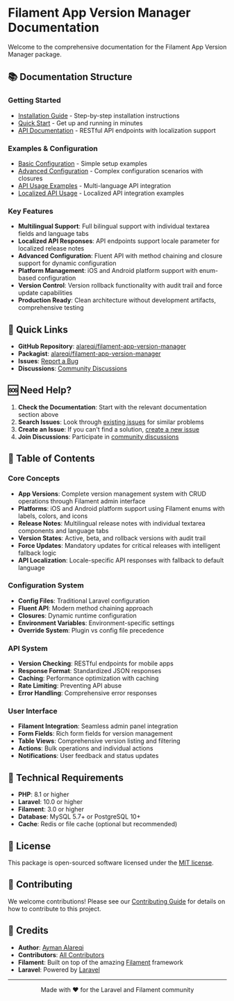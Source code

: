# Filament App Version Manager Documentation

Welcome to the comprehensive documentation for the Filament App Version Manager package.

## 📚 Documentation Structure

### Getting Started
- [Installation Guide](installation.md) - Step-by-step installation instructions
- [Quick Start](quick-start.md) - Get up and running in minutes
- [API Documentation](api.md) - RESTful API endpoints with localization support

### Examples & Configuration
- [Basic Configuration](../examples/basic-configuration.php) - Simple setup examples
- [Advanced Configuration](../examples/advanced-configuration.php) - Complex configuration scenarios with closures
- [API Usage Examples](../examples/api-usage-examples.php) - Multi-language API integration
- [Localized API Usage](../examples/localized-api-usage.php) - Localized API integration examples

### Key Features
- **Multilingual Support**: Full bilingual support with individual textarea fields and language tabs
- **Localized API Responses**: API endpoints support locale parameter for localized release notes
- **Advanced Configuration**: Fluent API with method chaining and closure support for dynamic configuration
- **Platform Management**: iOS and Android platform support with enum-based configuration
- **Version Control**: Version rollback functionality with audit trail and force update capabilities
- **Production Ready**: Clean architecture without development artifacts, comprehensive testing

## 🚀 Quick Links

- **GitHub Repository**: [alareqi/filament-app-version-manager](https://github.com/aymanalareqi/filament-app-version-manager)
- **Packagist**: [alareqi/filament-app-version-manager](https://packagist.org/packages/alareqi/filament-app-version-manager)
- **Issues**: [Report a Bug](https://github.com/aymanalareqi/filament-app-version-manager/issues)
- **Discussions**: [Community Discussions](https://github.com/aymanalareqi/filament-app-version-manager/discussions)

## 🆘 Need Help?

1. **Check the Documentation**: Start with the relevant documentation section above
2. **Search Issues**: Look through [existing issues](https://github.com/aymanalareqi/filament-app-version-manager/issues) for similar problems
3. **Create an Issue**: If you can't find a solution, [create a new issue](https://github.com/aymanalareqi/filament-app-version-manager/issues/new)
4. **Join Discussions**: Participate in [community discussions](https://github.com/aymanalareqi/filament-app-version-manager/discussions)

## 📖 Table of Contents

### Core Concepts
- **App Versions**: Complete version management system with CRUD operations through Filament admin interface
- **Platforms**: iOS and Android platform support using Filament enums with labels, colors, and icons
- **Release Notes**: Multilingual release notes with individual textarea components and language tabs
- **Version States**: Active, beta, and rollback versions with audit trail
- **Force Updates**: Mandatory updates for critical releases with intelligent fallback logic
- **API Localization**: Locale-specific API responses with fallback to default language

### Configuration System
- **Config Files**: Traditional Laravel configuration
- **Fluent API**: Modern method chaining approach
- **Closures**: Dynamic runtime configuration
- **Environment Variables**: Environment-specific settings
- **Override System**: Plugin vs config file precedence

### API System
- **Version Checking**: RESTful endpoints for mobile apps
- **Response Format**: Standardized JSON responses
- **Caching**: Performance optimization with caching
- **Rate Limiting**: Preventing API abuse
- **Error Handling**: Comprehensive error responses

### User Interface
- **Filament Integration**: Seamless admin panel integration
- **Form Fields**: Rich form fields for version management
- **Table Views**: Comprehensive version listing and filtering
- **Actions**: Bulk operations and individual actions
- **Notifications**: User feedback and status updates

## 🔧 Technical Requirements

- **PHP**: 8.1 or higher
- **Laravel**: 10.0 or higher
- **Filament**: 3.0 or higher
- **Database**: MySQL 5.7+ or PostgreSQL 10+
- **Cache**: Redis or file cache (optional but recommended)

## 📝 License

This package is open-sourced software licensed under the [MIT license](../LICENSE.md).

## 🤝 Contributing

We welcome contributions! Please see our [Contributing Guide](contributing.md) for details on how to contribute to this project.

## 🙏 Credits

- **Author**: [Ayman Alareqi](https://github.com/aymanalareqi)
- **Contributors**: [All Contributors](https://github.com/aymanalareqi/filament-app-version-manager/contributors)
- **Filament**: Built on top of the amazing [Filament](https://filamentphp.com) framework
- **Laravel**: Powered by [Laravel](https://laravel.com)

---

<div align="center">
    <p>Made with ❤️ for the Laravel and Filament community</p>
</div>
